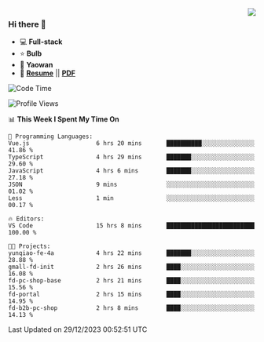 <img align="right" src="https://github-readme-stats.vercel.app/api?username=LolipopJ&show_icons=true&count_private=true&hide_title=true&include_all_commits=true&theme=vue">

### Hi there 👋

- :computer: **Full-stack**
- :star: **Bulb**
- :pill: **Yaowan**
- :milky_way: [**Resume**](https://lolipopj.github.io/resume/) || [**PDF**](https://cdn.jsdelivr.net/gh/lolipopj/resume/export/resume-en.pdf)

<!--START_SECTION:waka-->
![Code Time](http://img.shields.io/badge/Code%20Time-1%2C872%20hrs%2019%20mins-blue)

![Profile Views](http://img.shields.io/badge/Profile%20Views-0-blue)

📊 **This Week I Spent My Time On** 

```text
💬 Programming Languages: 
Vue.js                   6 hrs 20 mins       ██████████░░░░░░░░░░░░░░░   41.86 % 
TypeScript               4 hrs 29 mins       ███████░░░░░░░░░░░░░░░░░░   29.60 % 
JavaScript               4 hrs 6 mins        ███████░░░░░░░░░░░░░░░░░░   27.18 % 
JSON                     9 mins              ░░░░░░░░░░░░░░░░░░░░░░░░░   01.02 % 
Less                     1 min               ░░░░░░░░░░░░░░░░░░░░░░░░░   00.17 % 

🔥 Editors: 
VS Code                  15 hrs 8 mins       █████████████████████████   100.00 % 

🐱‍💻 Projects: 
yunqiao-fe-4a            4 hrs 22 mins       ███████░░░░░░░░░░░░░░░░░░   28.88 % 
gmall-fd-init            2 hrs 26 mins       ████░░░░░░░░░░░░░░░░░░░░░   16.08 % 
fd-pc-shop-base          2 hrs 21 mins       ████░░░░░░░░░░░░░░░░░░░░░   15.56 % 
fd-portal                2 hrs 15 mins       ████░░░░░░░░░░░░░░░░░░░░░   14.95 % 
fd-b2b-pc-shop           2 hrs 8 mins        ████░░░░░░░░░░░░░░░░░░░░░   14.13 % 
```


 Last Updated on 29/12/2023 00:52:51 UTC
<!--END_SECTION:waka-->

